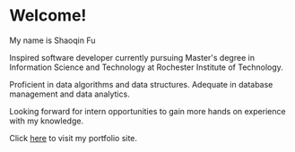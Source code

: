 # Welcome!

My name is Shaoqin Fu

Inspired software developer currently pursuing Master's degree 
in Information Science and Technology at Rochester Institute of 
Technology.

Proficient in data algorithms and data structures. 
Adequate in database management and data analytics. 

Looking forward for intern opportunities to gain more hands on 
experience with my knowledge.

Click [here](https://fushaoqin.com/) to visit my portfolio site. 
